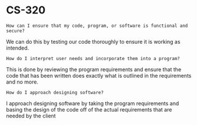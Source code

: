 # CS-320

    How can I ensure that my code, program, or software is functional and secure?
  We can do this by testing our code thoroughly to ensure it is working as intended. 
  
    How do I interpret user needs and incorporate them into a program?
  This is done by reviewing the program requirements and ensure that the code that has been written does exactly what is outlined in the requirements and no more.
  
    How do I approach designing software?
  I approach designing software by taking the program requirements and basing the design of the code off of the actual requirements that are needed by the client
